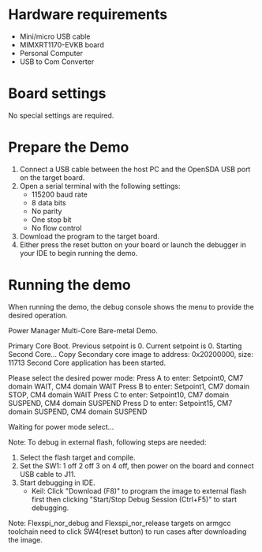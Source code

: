 Hardware requirements
=====================
- Mini/micro USB cable
- MIMXRT1170-EVKB board
- Personal Computer
- USB to Com Converter

Board settings
============
No special settings are required.

Prepare the Demo
===============
1.  Connect a USB cable between the host PC and the OpenSDA USB port on the target board. 
2.  Open a serial terminal with the following settings:
    - 115200 baud rate
    - 8 data bits
    - No parity
    - One stop bit
    - No flow control
3.  Download the program to the target board.
4.  Either press the reset button on your board or launch the debugger in your IDE to begin running the demo.

Running the demo
================
When running the demo, the debug console shows the menu to provide the desired operation.

Power Manager Multi-Core Bare-metal Demo.

Primary Core Boot.
Previous setpoint is 0.
Current setpoint is 0.
Starting Second Core...
Copy Secondary core image to address: 0x20200000, size: 11713
Second Core application has been started.

Please select the desired power mode:
        Press A to enter: Setpoint0, CM7 domain WAIT, CM4 domain WAIT
        Press B to enter: Setpoint1, CM7 domain STOP, CM4 domain WAIT
        Press C to enter: Setpoint10, CM7 domain SUSPEND, CM4 domain SUSPEND
        Press D to enter: Setpoint15, CM7 domain SUSPEND, CM4 domain SUSPEND

Waiting for power mode select...


Note:
To debug in external flash, following steps are needed:
1. Select the flash target and compile.
3. Set the SW1: 1 off 2 off 3 on 4 off, then power on the board and connect USB cable to J11.
4. Start debugging in IDE.
   - Keil: Click "Download (F8)" to program the image to external flash first then clicking "Start/Stop Debug Session (Ctrl+F5)" to start debugging.
   
Note:
Flexspi_nor_debug and Flexspi_nor_release targets on armgcc toolchain need to click SW4(reset button) to run cases after downloading the image.